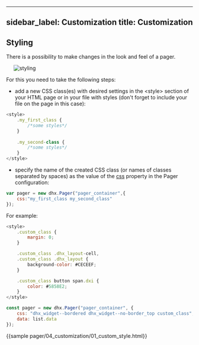 
---
sidebar_label: Customization
title: Customization
---          

Styling
----------------

There is a possibility to make changes in the look and feel of a pager. 

<img style="margin: 0px 0px 0px 20px; display: block;" src="pager/styling.png" alt="styling"/>

For this you need to take the following steps:

- add a new CSS class(es) with desired settings in the &lt;style&gt; section of your HTML page or in your file with styles (don't forget to include your file on the page in this case):

~~~js
<style>
	.my_first_class {
		/*some styles*/
	}
    
    .my_second-class {
		/*some styles*/
	}
</style>
~~~

- specify the name of the created CSS class (or names of classes separated by spaces) as the value of the [css](pager/api/pager_css_config.md) property in the Pager configuration:

~~~js
var pager = new dhx.Pager("pager_container",{
	css:"my_first_class my_second_class"    
});
~~~


For example:

~~~js
<style>
	.custom_class {
		margin: 0;
	}

	.custom_class .dhx_layout-cell,
	.custom_class .dhx_layout {
		background-color: #CECEEF;
	}

	.custom_class button span.dxi {
		color: #5858E2;
	}
</style>

const pager = new dhx.Pager("pager_container", {
    css: "dhx_widget--bordered dhx_widget--no-border_top custom_class",
    data: list.data
});
~~~

{{sample    pager/04_customization/01_custom_style.html}}
